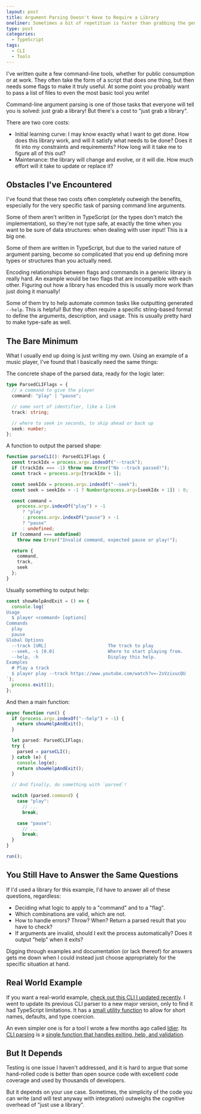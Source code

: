 ```yaml
---
layout: post
title: Argument Parsing Doesn't Have to Require a Library
oneliner: Sometimes a bit of repetition is faster than grabbing the generic solution.
type: post
categories:
  - TypeScript
tags:
  - CLI
  - Tools
---
```


I've written quite a few command-line tools, whether for public consumption or at work. They often take the form of a script that does one thing, but then needs some flags to make it truly useful. At some point you probably want to pass a list of files to even the most basic tool you write!

Command-line argument parsing is one of those tasks that everyone will tell you is solved: just grab a library! But there's a cost to "just grab a library".

There are two core costs:

- Initial learning curve: I may know exactly what I want to get done. How does this library work, and will it satisfy what needs to be done? Does it fit into my constraints and requirements? How long will it take me to figure all of this out?
- Maintenance: the library will change and evolve, or it will die. How much effort will it take to update or replace it? 

## Obstacles I've Encountered

I've found that these two costs often completely outweigh the benefits, especially for the very specific task of parsing command line arguments. 

Some of them aren't written in TypeScript (or the types don't match the implementation), so they're not type safe, at exactly the time when you want to be sure of data structures: when dealing with user input! This is a big one.

Some of them are written in TypeScript, but due to the varied nature of argument parsing, become so complicated that you end up defining more types or structures than you actually need.

Encoding relationships between flags and commands in a generic library is really hard. An example would be two flags that are incompatible with each other. Figuring out how a library has encoded this is usually more work than just doing it manually!

Some of them try to help automate common tasks like outputting generated `--help`. This is helpful! But they often require a specific string-based format to define the arguments, description, and usage. This is usually pretty hard to make type-safe as well.

## The Bare Minimum

What I usually end up doing is just writing my own. Using an example of a music player, I've found that I basically need the same things:

The concrete shape of the parsed data, ready for the logic later:

```ts
type ParsedCLIFlags = {
  // a command to give the player
  command: "play" | "pause";

  // some sort of identifier, like a link
  track: string;

  // where to seek in seconds, to skip ahead or back up
  seek: number;
};
```

A function to output the parsed shape:

```ts
function parseCLI(): ParsedCLIFlags {
  const trackIdx = process.argv.indexOf("--track");
  if (trackIdx === -1) throw new Error("No --track passed!");
  const track = process.argv[trackIdx + 1];

  const seekIdx = process.argv.indexOf("--seek");
  const seek = seekIdx > -1 ? Number(process.argv[seekIdx + 1]) : 0;

  const command =
    process.argv.indexOf("play") > -1
      ? "play"
      : process.argv.indexOf("pause") > -1
      ? "pause"
      : undefined;
  if (command === undefined)
    throw new Error("Invalid command, expected pause or play!");

  return {
    command,
    track,
    seek
  };
}
```

Usually something to output help:

```ts
const showHelpAndExit = () => {
  console.log(`
Usage
  $ player <command> [options]
Commands
  play
  pause
Global Options
  --track [URL]                       The track to play
  --seek, -s [0.0]                    Where to start playing from.
  --help, -h                          Display this help.
Examples
  # Play a track
  $ player play --track https://www.youtube.com/watch?v=-2sVzixucQU
`);
  process.exit(1);
};
```

And then a main function:

```ts
async function run() {
  if (process.argv.indexOf("--help") > -1) {
    return showHelpAndExit();
  }

  let parsed: ParsedCLIFlags;
  try {
    parsed = parseCLI();
  } catch (e) {
    console.log(e);
    return showHelpAndExit();
  }

  // And finally, do something with `parsed`!

  switch (parsed.command) {
    case "play":
      // ...
      break;

    case "pause":
      // ...
      break;
  }
}

run();
```

## You Still Have to Answer the Same Questions

If I'd used a library for this example, I'd have to answer all of these questions, regardless:

- Deciding what logic to apply to a "command" and to a "flag".
- Which combinations are valid, which are not.
- How to handle errors? Throw? When? Return a parsed result that you have to check?
- If arguments are invalid, should I exit the process automatically? Does it output "help" when it exits?

Digging through examples and documentation (or lack thereof) for answers gets me down when I could instead just choose appropriately for the specific situation at hand.

## Real World Example

If you want a real-world example, [check out this CLI I updated recently](https://github.com/spotify/NFPlayerJS/blob/5881a02a4e3a03dd441c4cf323395cfea4cdfc8e/src/cli.ts#L88). I went to update its previous CLI parser to a new major version, only to find it had TypeScript limitations. It has a [small utility function](https://github.com/spotify/NFPlayerJS/blob/5881a02a4e3a03dd441c4cf323395cfea4cdfc8e/src/cli.ts#L273-L308) to allow for short names, defaults, and type coercion.

An even simpler one is for a tool I wrote a few months ago called [Idier](/2020/01/05/keeping-my-digital-desk-clean-through-rules-and-tools.html). Its [CLI parsing](https://github.com/kirbysayshi/idier/blob/85aa052df6f8ead2a9d8eb7c2d29cc1df4dfd149/src/index.ts) is a [single function that handles exiting, help, and validation](https://github.com/kirbysayshi/idier/blob/85aa052df6f8ead2a9d8eb7c2d29cc1df4dfd149/src/index.ts#L16-L79).

## But It Depends

Testing is one issue I haven't addressed, and it is hard to argue that some hand-rolled code is better than open source code with excellent code coverage and used by thousands of developers.

But it depends on your use case. Sometimes, the simplicity of the code you can write (and will test anyway with integration) outweighs the cognitive overhead of "just use a library".